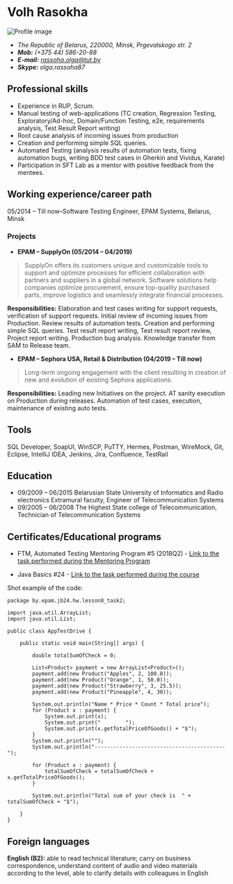 # Volh Rasokha

![Profile image](https://avatars.githubusercontent.com/u/37101551?s=100&v=4) 
- *The Republic of Belarus, 220000, Minsk, Prgevalskogo str. 2*
- ***Mob:** 	(+375 44) 586-20-88*
- ***E-mail:** rassoha.olga@tut.by*
- ***Skype:** olga.rassoha87*

## Professional skills
* Experience in RUP, Scrum.
* Manual testing of web-applications (TC creation, Regression Testing, Exploratory/Ad-hoc, Domain/Function Testing, e2e, requirements analysis, Test Result Report writing) 
* Root cause analysis of incoming issues from production
* Creation and performing simple SQL queries. 
* Automated Testing  (analysis results of automation tests, fixing automation bugs, writing BDD test cases in Gherkin and Vividus, Karate)
* Participation in SFT Lab as a mentor with positive feedback from the mentees.

## Working experience/career path
05/2014 – Till now–Software Testing Engineer, EPAM Systems, Belarus, Minsk

### Projects

* **EPAM – SupplyOn (05/2014 – 04/2019)**
>SupplyOn offers its customers unique and customizable tools to support and optimize processes for efficient collaboration with partners and suppliers in a global network. Software solutions help companies optimize procurement, ensure top-quality purchased parts, improve logistics and seamlessly integrate financial processes.

**Responsibilities:** Elaboration and test cases writing for support requests, verification of support requests. Initial review of incoming issues from Production. Review results of automation tests. Creation and performing simple SQL queries. Test result report writing, Test result report review, Project report writing. Production bug analysis. Knowledge transfer from SAM to Release team.

* **EPAM – Sephora USA, Retail & Distribution (04/2019 – Till now)**
>Long-term ongoing engagement with the client resulting in creation of new and evolution of existing Sephora applications.

**Responsibilities:** Leading new Initiatives on the project. AT sanity execution on Production during releases. Automation of test cases, execution, maintenance of existing auto tests.

## Tools
SQL Developer, SoapUI, WinSCP, PuTTY, Hermes, Postman, WireMock, Git, Eclipse, IntelliJ IDEA, Jenkins, Jira, Confluence, TestRail

## Education
* 09/2009 – 06/2015 Belarusian State University of Informatics and Radio electronics
Extramural faculty, Engineer of Telecommunication Systems
* 09/2005 – 06/2008 The Highest State college of Telecommunication,
Technician of Telecommunication Systems

## Certificates/Educational programs
* FTM, Automated Testing Mentoring Program #5 (2018Q2) - [Link to the task performed during the Mentoring Program](https://github.com/VolhaRasokha/ATMMODULE13/tree/master/module13)

* Java Basics #24 - [Link to the task performed during the course](https://github.com/VolhaRasokha/JB24_Lesson12_HW/tree/master/src)

Shot example of the code:
```
package by.epam.jb24.hw.lesson8_task2;

import java.util.ArrayList;
import java.util.List;

public class AppTestDrive {

	public static void main(String[] args) {

		double totalSumOfCheck = 0;

		List<Product> payment = new ArrayList<Product>();
		payment.add(new Product("Apples", 2, 100.0));
		payment.add(new Product("Orange", 1, 50.0));
		payment.add(new Product("Strawberry", 3, 25.5));
		payment.add(new Product("Pineapple", 4, 30));

		System.out.println("Name * Price * Count * Total price");
		for (Product x : payment) {
			System.out.print(x);
			System.out.print("        ");
			System.out.print(x.getTotalPriceOfGoods() + "$");
		}
		System.out.println("");
		System.out.println("------------------------------------------");

		for (Product x : payment) {
			totalSumOfCheck = totalSumOfCheck + x.getTotalPriceOfGoods();
		}

		System.out.println("Total sum of your check is  " + totalSumOfCheck + "$");

	}
}
```

## Foreign languages
**English (B2):** able to read technical literature; carry on business correspondence, understand content of audio and video materials according to the level, able to clarify details with colleagues in English